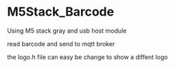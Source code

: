 # M5Stack_Barcode

Using M5 stack gray and usb host module

read barcode and send to mqtt broker


the logo.h file can easy be change to show a diffent logo

